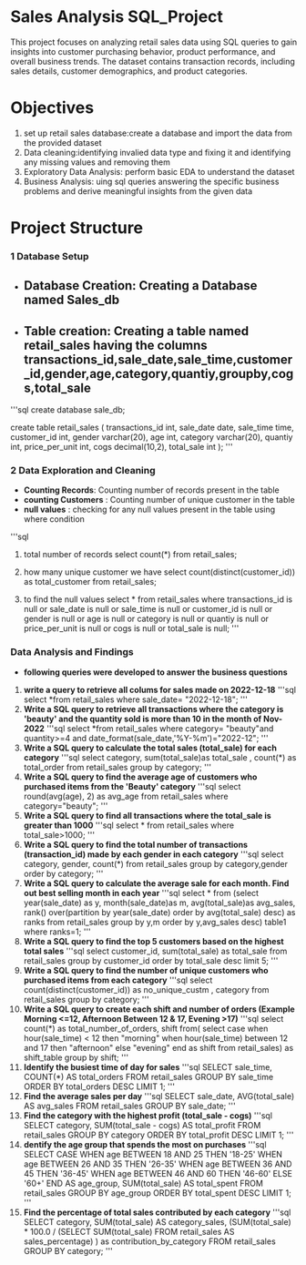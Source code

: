 # Sales Analysis SQL_Project
This project focuses on analyzing retail sales data using SQL queries to gain insights into customer purchasing behavior, product performance, and overall business trends. The dataset contains transaction records, including sales details, customer demographics, and product categories.

# Objectives
1. set up retail sales database:create a database  and import the data from the provided dataset
2. Data cleaning:identifying invalied data type and fixing it and identifying any missing values and removing them
3. Exploratory Data Analysis: perform basic EDA to understand the dataset
4. Business Analysis: uing sql queries answering the specific business problems and derive meaningful insights from the given data

# Project Structure
### 1 Database Setup
- ## Database Creation: Creating a Database named Sales_db
- ## Table creation: Creating  a table named retail_sales having the columns transactions_id,sale_date,sale_time,customer_id,gender,age,category,quantiy,groupby,cogs,total_sale

'''sql
create database sale_db;

create table  retail_sales
(
    transactions_id	int,
    sale_date date,
	  sale_time time,
    customer_id	 int,
    gender varchar(20),
	  age	int,
    category varchar(20),
	  quantiy int,
	  price_per_unit  int,
	 cogs 	decimal(10,2),
    total_sale int 
);
'''
### 2 Data Exploration and Cleaning
- **Counting Records**: Counting number of records  present in the  table
- **counting Customers** : Counting number of unique customer in the table
- **null values** : checking for  any null  values present in the table using where condition

'''sql  
  1. total number of records
    select 
    count(*)
    from retail_sales;

   2.  how many unique customer we have 
     select
     count(distinct(customer_id))  as total_customer 
     from retail_sales;

   3. to find the null values
    select * from retail_sales
    where transactions_id is null
    or  sale_date is null
    or sale_time is null
    or customer_id is null
    or gender is null
    or age is null
    or category is null
    or quantiy is null
    or price_per_unit is null
    or cogs is null 
    or total_sale is null;
'''
### Data Analysis and Findings
- **following queries were developed  to answer the business questions**
 1. **write a query to retrieve all colums for sales made on 2022-12-18**
  '''sql
    select *from retail_sales where sale_date= "2022-12-18";
   '''
 2. **Write a SQL query to retrieve all transactions where the category is 'beauty' and the quantity sold is more than 10 in the month of Nov-2022**
  '''sql
      select *from retail_sales
      where category= "beauty"and quantity>=4
       and  date_format(sale_date,'%Y-%m')="2022-12";
    '''
 3. **Write a SQL query to calculate the total sales (total_sale) for each category**
  '''sql
    select category,
        sum(total_sale)as total_sale ,
        count(*) as total_order
        from retail_sales
         group by category;
    '''
 4. **Write a SQL query to find the average age of customers who purchased items from the 'Beauty' category**
  '''sql
    select 
        round(avg(age), 2) as avg_age
        from retail_sales
        where category="beauty";
    '''
 5. **Write a SQL query to find all transactions where the total_sale is greater than 1000**
  '''sql
     select *
     from retail_sales
     where total_sale>1000;
  '''
 6. **Write a SQL query to find the total number of transactions (transaction_id) made by each gender in each category**
  '''sql
      select 
       category,
       gender,
       count(*)
       from retail_sales
      group by category,gender
      order by category;
   '''
 7. **Write a SQL query to calculate the average sale for each month. Find out best selling month in each year**
    '''sql
      select * from
        (select 
        year(sale_date) as y,
        month(sale_date)as m,
        avg(total_sale)as avg_sales,
        rank() over(partition by year(sale_date) order by avg(total_sale) desc) as ranks
        from retail_sales
        group by y,m
        order by y,avg_sales desc)  table1
        where ranks=1;
    '''
 8. **Write a SQL query to find the top 5 customers based on the highest total sales**
    '''sql
       select  customer_id,
       sum(total_sale) as  total_sale
       from retail_sales
       group by customer_id
       order by total_sale desc
       limit 5;
    '''   
 9. **Write a SQL query to find the number of unique customers who purchased items from each category**
     '''sql
        select 
        count(distinct(customer_id)) as no_unique_custm ,
        category 
        from retail_sales 
        group by  category;
    '''
 10. **Write a SQL query to create each shift and number of orders (Example Morning <=12, Afternoon Between 12 & 17, Evening >17)**
     '''sql
        select
        count(*)  as total_number_of_orders, shift
        from( select
        case 
        when hour(sale_time) < 12 then "morning"
        when hour(sale_time) between 12 and 17 then "afternoon"
        else "evening"
        end as shift
        from retail_sales) as shift_table 
        group by shift;
    '''
 11. **Identify the busiest time of day for sales**
     '''sql
        SELECT sale_time, COUNT(*) AS total_orders 
        FROM  retail_sales
        GROUP BY sale_time 
        ORDER BY total_orders DESC 
        LIMIT 1;
    '''
 12. **Find the average sales per day**
     '''sql
        SELECT sale_date, 
        AVG(total_sale) AS avg_sales
        FROM retail_sales
        GROUP BY sale_date;
    '''
 13. **Find the category with the highest profit (total_sale - cogs)**
     '''sql
        SELECT category, SUM(total_sale - cogs) AS total_profit 
        FROM retail_sales 
        GROUP BY category 
        ORDER BY total_profit DESC 
        LIMIT 1;
    '''
 14. **dentify the age group that spends the most on purchases**
     '''sql
        SELECT 
        CASE 
           WHEN age BETWEEN 18 AND 25 THEN '18-25'
           WHEN age BETWEEN 26 AND 35 THEN '26-35'
           WHEN age BETWEEN 36 AND 45 THEN '36-45'
           WHEN age BETWEEN 46 AND 60 THEN '46-60'
           ELSE '60+'
       END AS age_group,
       SUM(total_sale) AS total_spent
       FROM retail_sales
       GROUP BY age_group
       ORDER BY total_spent DESC
       LIMIT 1;
    '''
 15. **Find the percentage of total sales contributed by each category**
     '''sql
        SELECT category, 
        SUM(total_sale) AS category_sales, 
        (SUM(total_sale) * 100.0 / (SELECT SUM(total_sale) FROM retail_sales AS sales_percentage) ) as contribution_by_category
        FROM retail_sales
        GROUP BY category;
    '''

  

   
